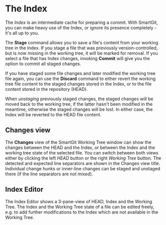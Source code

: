 # The Index

The *Index* is an intermediate cache for preparing a commit. With
SmartGit, you can make heavy use of the Index, or ignore its presence
completely - it's all up to you.

The **Stage** command allows you to save a file's content from your
working tree in the Index. If you stage a file that was previously
version-controlled, but is now missing in the working tree, it will be
marked for removal. If you select a file that
has Index changes, invoking **Commit** will give you the option to
commit all staged changes.

If you have staged some file changes and later modified the working tree
file again, you can use the **Discard** command to either revert the
working tree file content to the staged changes stored in the Index, or
to the file content stored in the repository (HEAD).

When *unstaging* previously staged changes, the staged changes will be
moved back to the working tree, if the latter hasn't been modified in
the meantime, otherwise the staged changes will be lost. In either case,
the Index will be reverted to the HEAD file content.

## Changes view

The **Changes** view of the SmartGit Working Tree window can show the changes
between the HEAD and the Index, or between the Index and the working
tree state of the selected file. You can switch between both views
either by clicking the left *HEAD* button or the right *Working Tree*
button. The detected and expected line separators are shown in the
Changes view title. Individual change hunks or inner-line changes can be
staged and unstaged there (if the line separators are not *mixed*).

## Index Editor

The Index Editor shows a 3-pane-view of HEAD, Index and the Working
Tree. The Index and the Working Tree state of a file can be edited
freely, e.g. to add further modifications to the Index which are not
available in the Working Tree.
